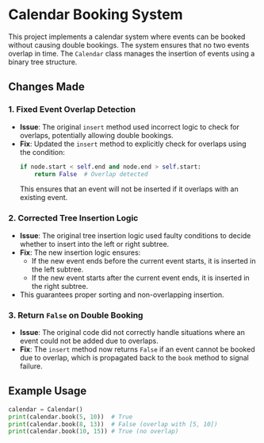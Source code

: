 # Calendar Booking System

This project implements a calendar system where events can be booked without causing double bookings. The system ensures that no two events overlap in time. The `Calendar` class manages the insertion of events using a binary tree structure.

## Changes Made

### 1. **Fixed Event Overlap Detection**
   - **Issue**: The original `insert` method used incorrect logic to check for overlaps, potentially allowing double bookings.
   - **Fix**: Updated the `insert` method to explicitly check for overlaps using the condition:
     ```python
     if node.start < self.end and node.end > self.start:
         return False  # Overlap detected
     ```
     This ensures that an event will not be inserted if it overlaps with an existing event.

### 2. **Corrected Tree Insertion Logic**
   - **Issue**: The original tree insertion logic used faulty conditions to decide whether to insert into the left or right subtree.
   - **Fix**: The new insertion logic ensures:
     - If the new event ends before the current event starts, it is inserted in the left subtree.
     - If the new event starts after the current event ends, it is inserted in the right subtree.
   - This guarantees proper sorting and non-overlapping insertion.

### 3. **Return `False` on Double Booking**
   - **Issue**: The original code did not correctly handle situations where an event could not be added due to overlaps.
   - **Fix**: The `insert` method now returns `False` if an event cannot be booked due to overlap, which is propagated back to the `book` method to signal failure.

## Example Usage

```python
calendar = Calendar()
print(calendar.book(5, 10))  # True
print(calendar.book(8, 13))  # False (overlap with [5, 10])
print(calendar.book(10, 15)) # True (no overlap)

